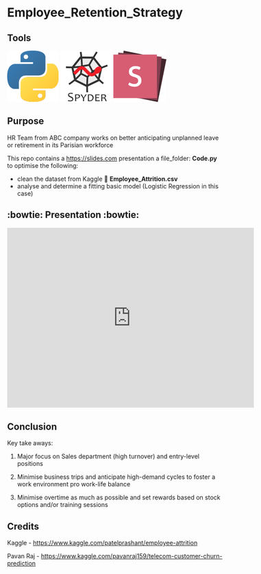 # Employee_Retention_Strategy

## Tools

![](/Media/P_logo.png)
![](/Media/Spyder_logo.png)
![](/Media/slide_com.png)

## Purpose

HR Team from ABC company works on better anticipating unplanned leave or retirement in its Parisian workforce

This repo contains a https://slides.com presentation a file_folder: **Code.py** to optimise the following:

- clean the dataset from Kaggle
        :file_folder: **Employee_Attrition.csv**
- analyse and determine a fitting basic model (Logistic Regression in this case)

## :bowtie: Presentation :bowtie:

<iframe src="https://slides.com/alexislacabane/deck-71f64a/embed" width="576" height="420" scrolling="no" frameborder="0" webkitallowfullscreen mozallowfullscreen allowfullscreen></iframe>

## Conclusion
Key take aways: 

1. Major focus on Sales department (high turnover) and entry-level positions

2. Minimise business trips and anticipate high-demand cycles to foster a work environment pro work-life balance

3. Minimise overtime as much as possible and set rewards based on stock options and/or training sessions

## Credits

Kaggle - https://www.kaggle.com/patelprashant/employee-attrition 

Pavan Raj - https://www.kaggle.com/pavanraj159/telecom-customer-churn-prediction